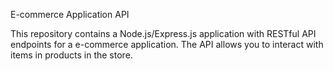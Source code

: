 E-commerce Application API

This repository contains a Node.js/Express.js application with RESTful API endpoints for a e-commerce application. The API allows you to interact with items in  products in the store.


